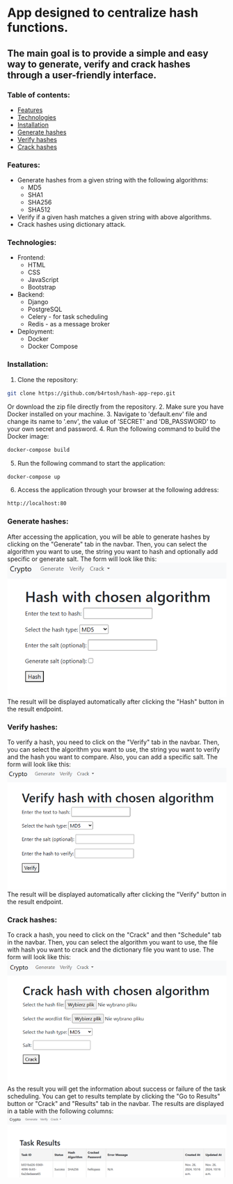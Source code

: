 # App designed to centralize hash functions.
## The main goal is to provide a simple and easy way to generate, verify and crack hashes through a user-friendly interface.

### Table of contents:
- [Features](#features)
- [Technologies](#technologies)
- [Installation](#installation)
- [Generate hashes](#generate-hashes)
- [Verify hashes](#verify-hashes)
- [Crack hashes](#crack-hashes)

### Features:
- Generate hashes from a given string with the following algorithms:
  - MD5
  - SHA1
  - SHA256
  - SHA512
- Verify if a given hash matches a given string with above algorithms.
- Crack hashes using dictionary attack.

### Technologies:
- Frontend:
  - HTML
  - CSS
  - JavaScript
  - Bootstrap
- Backend:
  - Django
  - PostgreSQL
  - Celery - for task scheduling
  - Redis - as a message broker
- Deployment:
  - Docker
  - Docker Compose
### Installation:
1. Clone the repository:
```bash
git clone https://github.com/b4rtosh/hash-app-repo.git
```
Or download the zip file directly from the repository.
2. Make sure you have Docker installed on your machine.
3. Navigate to 'default.env' file and change its name to '.env', the value of 'SECRET' and 'DB_PASSWORD' to your own secret and password.
4. Run the following command to build the Docker image:
```bash
docker-compose build
```
5. Run the following command to start the application:
```bash
docker-compose up
```
6. Access the application through your browser at the following address:
```bash
http://localhost:80
```

### Generate hashes:
After accessing the application, you will be able to generate hashes 
by clicking on the "Generate" tab in the navbar. 
Then, you can select the algorithm you want to use, the string you want to hash and optionally
add specific or generate salt.
The form will look like this:<br>
![Generate hashes form](images/generate.png)<br>
The result will be displayed automatically after clicking the "Hash" button in the result endpoint.

### Verify hashes:
To verify a hash, you need to click on the "Verify" tab in the navbar.
Then, you can select the algorithm you want to use, the string you want to verify and the hash you want to compare. 
Also, you can add a specific salt.
The form will look like this:<br>
![Verify hashes form](images/verify.png)<br>
The result will be displayed automatically after clicking the "Verify" button in the result endpoint.

### Crack hashes:
To crack a hash, you need to click on the "Crack" and then "Schedule" tab in the navbar.
Then, you can select the algorithm you want to use, the file with hash you want to crack and the dictionary file you want to use.
The form will look like this:<br>
![Crack hashes form](images/crack.png)<br>
As the result you will get the information about success or failure of the task scheduling. You can
get to results template by clicking the "Go to Results" button or "Crack" and "Results" tab in the navbar.
The results are displayed in a table with the following columns:<br>
![Crack hashes results](images/results.png)<br>
